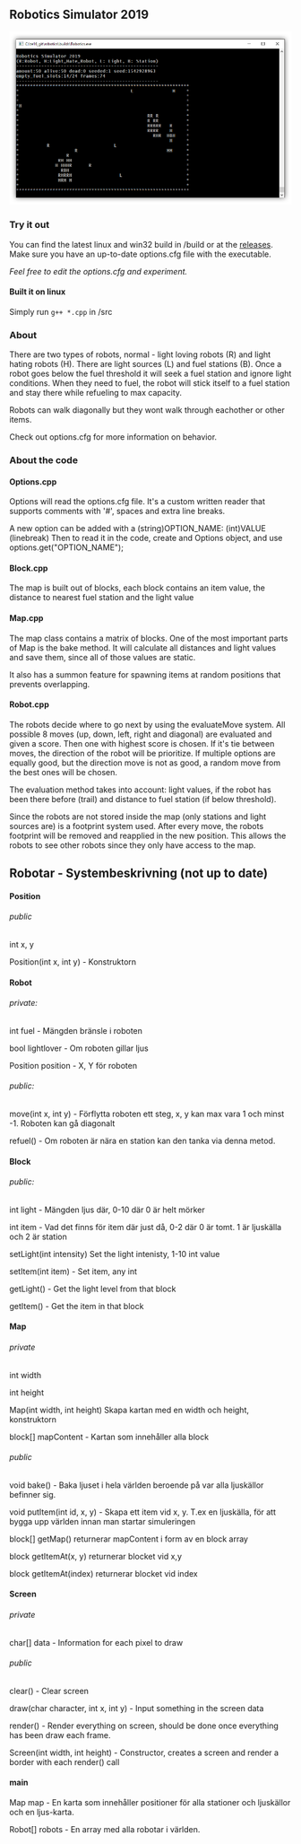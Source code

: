 ﻿## Robotics Simulator 2019

![Screenshot showcase](sh.png)

### Try it out

You can find the latest linux and win32 build in /build or at the [releases](https://github.com/Yogsther/robotics-simulator/releases). 
Make sure you have an up-to-date options.cfg file with the executable. 

*Feel free to edit the options.cfg and experiment.*

#### Built it on linux

Simply run ```g++ *.cpp``` in /src 

### About

There are two types of robots, normal - light loving robots (R) and light hating robots (H). There are light sources (L) and fuel stations (B).
Once a robot goes below the fuel threshold it will seek a fuel station and ignore light conditions.
When they need to fuel, the robot will stick itself to a fuel station and stay there while refueling to max capacity.

Robots can walk diagonally but they wont walk through eachother or other items.

Check out options.cfg for more information on behavior.


### About the code

#### Options.cpp

Options will read the options.cfg file. It's a custom written reader that supports comments with '#', spaces
and extra line breaks.

A new option can be added with a (string)OPTION_NAME: (int)VALUE (linebreak)
Then to read it in the code, create and Options object, and use options.get("OPTION_NAME");

#### Block.cpp

The map is built out of blocks, each block contains an item value, the distance to nearest fuel station and the light value

#### Map.cpp

The map class contains a matrix of blocks. One of the most important parts of Map is the bake method. 
It will calculate all distances and light values and save them, since all of those values are static.

It also has a summon feature for spawning items at random positions that prevents overlapping. 

#### Robot.cpp

The robots decide where to go next by using the evaluateMove system. All possible 8 moves (up, down, left, right and diagonal)
are evaluated and given a score. Then one with highest score is chosen. If it's tie between moves, the direction of the robot
will be prioritize. If multiple options are equally good, but the direction move is not as good, a random move from the best ones
will be chosen. 

The evaluation method takes into account: light values, if the robot has been there before (trail) and distance to fuel station (if below threshold).

Since the robots are not stored inside the map (only stations and light sources are) is a footprint system used. After every move, the robots footprint will
be removed and reapplied in the new position. This allows the robots to see other robots since they only have access to the map.
 


## Robotar - Systembeskrivning (not up to date)


#### Position

###### public

int x, y

Position(int x, int y) - Konstruktorn 

#### Robot

###### private: 

int fuel - Mängden bränsle i roboten

bool lightlover - Om roboten gillar ljus

Position position - X, Y för roboten

###### public: 

move(int x, int y) - Förflytta roboten ett steg, x, y kan max vara 1 och minst -1. Roboten kan gå diagonalt

refuel() - Om roboten är nära en station kan den tanka via denna metod.


#### Block
###### public: 

int light - Mängden ljus där, 0-10 där 0 är helt mörker

int item - Vad det finns för item där just då, 0-2 där 0 är tomt. 1 är ljuskälla och 2 är station

setLight(int intensity) Set the light intenisty, 1-10 int value

setItem(int item) - Set item, any int

getLight() - Get the light level from that block

getItem() - Get the item in that block


#### Map

###### private

int width

int height

Map(int width, int height) Skapa kartan med en width och height, konstruktorn

block[] mapContent - Kartan som innehåller alla block

###### public

void bake() - Baka ljuset i hela världen beroende på var alla ljuskällor befinner sig.

void putItem(int id, x, y) - Skapa ett item vid x, y. T.ex en ljuskälla, för att bygga upp världen innan man startar simuleringen 

block[] getMap() returnerar mapContent i form av en block array

block getItemAt(x, y) returnerar blocket vid x,y

block getItemAt(index) returnerar blocket vid index



#### Screen

###### private

char[] data - Information for each pixel to draw

###### public

clear() - Clear screen

draw(char character, int x, int y) - Input something in the screen data

render() - Render everything on screen, should be done once everything has been draw each frame. 
 
Screen(int width, int height) - Constructor, creates a screen and render a border with each render() call

#### main

Map map - En karta som innehåller positioner för alla stationer och ljuskällor och en ljus-karta.

Robot[] robots - En array med alla robotar i världen.

